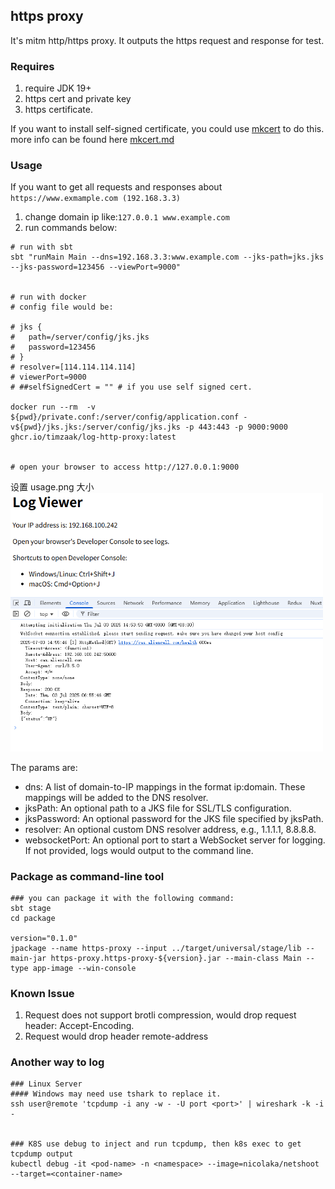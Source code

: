 ## https proxy
It's mitm http/https proxy. It outputs the https request and response for test.

### Requires
1. require JDK 19+
2. https cert and private key
3. https certificate.

If you want to install self-signed certificate, you could use [mkcert](https://github.com/FiloSottile/mkcert) to do this.
more info can be found here [mkcert.md](mkcert.md)

### Usage
If you want to get all requests and responses about `https://www.exmample.com (192.168.3.3)` 
1. change domain ip like:`127.0.0.1 www.example.com`
2. run commands below:
```shell
# run with sbt
sbt "runMain Main --dns=192.168.3.3:www.example.com --jks-path=jks.jks --jks-password=123456 --viewPort=9000"


# run with docker
# config file would be:

# jks {
#   path=/server/config/jks.jks
#   password=123456
# }
# resolver=[114.114.114.114]
# viewerPort=9000
# ##selfSignedCert = "" # if you use self signed cert.

docker run --rm  -v ${pwd}/private.conf:/server/config/application.conf -v${pwd}/jks.jks:/server/config/jks.jks -p 443:443 -p 9000:9000 ghcr.io/timzaak/log-http-proxy:latest


# open your browser to access http://127.0.0.1:9000

```
设置 usage.png 大小
<img src="/doc/usage.png" alt="usage" width="500" />

The params are:

* dns: A list of domain-to-IP mappings in the format ip:domain. These mappings will be added to the DNS resolver.
* jksPath: An optional path to a JKS file for SSL/TLS configuration.
* jksPassword: An optional password for the JKS file specified by jksPath.
* resolver: An optional custom DNS resolver address, e.g., 1.1.1.1, 8.8.8.8.
* websocketPort: An optional port to start a WebSocket server for logging. If not provided, logs would output to the command line.

### Package as command-line tool
```shell
### you can package it with the following command: 
sbt stage
cd package

version="0.1.0"
jpackage --name https-proxy --input ../target/universal/stage/lib --main-jar https-proxy.https-proxy-${version}.jar --main-class Main --type app-image --win-console

```


### Known Issue
1. Request does not support brotli compression, would drop request header: Accept-Encoding.
2. Request would drop header remote-address


### Another way to log

```shell
### Linux Server
#### Windows may need use tshark to replace it.
ssh user@remote 'tcpdump -i any -w - -U port <port>' | wireshark -k -i -


### K8S use debug to inject and run tcpdump, then k8s exec to get tcpdump output
kubectl debug -it <pod-name> -n <namespace> --image=nicolaka/netshoot --target=<container-name>

```
